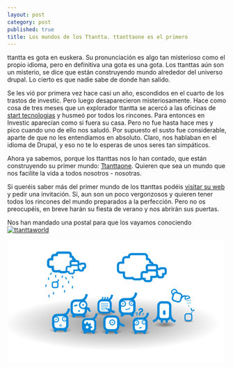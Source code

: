 ```yaml
---
layout: post
category: post
published: true
title: Los mundos de los Ttantta. ttanttaone es el primero
---
```


ttantta es gota en euskera. Su pronunciación es algo tan misterioso como el propio idioma, pero en definitiva una gota es una gota. Los ttanttas aún son un misterio, se dice que están construyendo mundo alrededor del universo drupal. Lo cierto es que nadie sabe de donde han salido.
 
Se les vió por primera vez hace casi un año, escondidos en el cuarto de los trastos de investic. Pero luego desaparecieron misteriosamente. Hace como cosa de tres meses que un explorador ttantta se acercó a las oficinas de <a href="http://www.startecnologias.com" title="Start Tecnologías">start tecnologias</a> y husmeó por todos los rincones. Para entonces en Investic aparecían como si fuera su casa. Pero no fue hasta hace mes y pico cuando uno de ello nos saludó. Por supuesto el susto fue considerable, aparte de que no les entendíamos en absoluto. Claro,  nos hablaban en el idioma de Drupal, y eso no te lo esperas de unos seres tan simpáticos. 

Ahora ya sabemos, porque los ttanttas nos lo han contado, que están construyendo su primer mundo: <a href="http://www.ttanttaone.net" title="ttanttaone">Ttanttaone</a>. Quieren que sea un mundo que nos facilite la vida a todos nosotros - nosotras.

Si queréis saber más del primer mundo de los ttanttas podéis <a href="http://www.ttanttaone.net" title="ttanttaone">visitar su web</a> y pedir una invitación. Sí, aun son un poco vergonzosos y quieren tener todos los rincones del mundo preparados a la perfección. Pero no os preocupéis, en breve harán su fiesta de verano y nos abrirán sus puertas.

Nos han mandado una postal para que los vayamos conociendo
<a href="http://www.ttanttaone.net" title="Visita ttanttaone">
<img src="/files/u6/mundo_ttanttaone2.png" width="500" height="282" alt="ttanttaworld" /></a>

![mundo_ttanttaone2.png](/medias/mundo_ttanttaone2.png)
